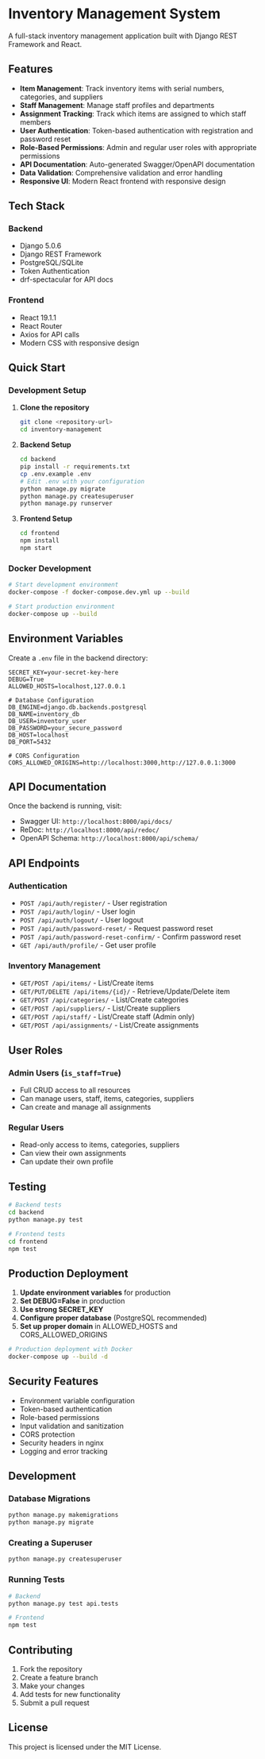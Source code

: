# Inventory Management System

A full-stack inventory management application built with Django REST Framework and React.

## Features

- **Item Management**: Track inventory items with serial numbers, categories, and suppliers
- **Staff Management**: Manage staff profiles and departments
- **Assignment Tracking**: Track which items are assigned to which staff members
- **User Authentication**: Token-based authentication with registration and password reset
- **Role-Based Permissions**: Admin and regular user roles with appropriate permissions
- **API Documentation**: Auto-generated Swagger/OpenAPI documentation
- **Data Validation**: Comprehensive validation and error handling
- **Responsive UI**: Modern React frontend with responsive design

## Tech Stack

### Backend
- Django 5.0.6
- Django REST Framework
- PostgreSQL/SQLite
- Token Authentication
- drf-spectacular for API docs

### Frontend
- React 19.1.1
- React Router
- Axios for API calls
- Modern CSS with responsive design

## Quick Start

### Development Setup

1. **Clone the repository**
   ```bash
   git clone <repository-url>
   cd inventory-management
   ```

2. **Backend Setup**
   ```bash
   cd backend
   pip install -r requirements.txt
   cp .env.example .env
   # Edit .env with your configuration
   python manage.py migrate
   python manage.py createsuperuser
   python manage.py runserver
   ```

3. **Frontend Setup**
   ```bash
   cd frontend
   npm install
   npm start
   ```

### Docker Development

```bash
# Start development environment
docker-compose -f docker-compose.dev.yml up --build

# Start production environment
docker-compose up --build
```

## Environment Variables

Create a `.env` file in the backend directory:

```env
SECRET_KEY=your-secret-key-here
DEBUG=True
ALLOWED_HOSTS=localhost,127.0.0.1

# Database Configuration
DB_ENGINE=django.db.backends.postgresql
DB_NAME=inventory_db
DB_USER=inventory_user
DB_PASSWORD=your_secure_password
DB_HOST=localhost
DB_PORT=5432

# CORS Configuration
CORS_ALLOWED_ORIGINS=http://localhost:3000,http://127.0.0.1:3000
```

## API Documentation

Once the backend is running, visit:
- Swagger UI: `http://localhost:8000/api/docs/`
- ReDoc: `http://localhost:8000/api/redoc/`
- OpenAPI Schema: `http://localhost:8000/api/schema/`

## API Endpoints

### Authentication
- `POST /api/auth/register/` - User registration
- `POST /api/auth/login/` - User login
- `POST /api/auth/logout/` - User logout
- `POST /api/auth/password-reset/` - Request password reset
- `POST /api/auth/password-reset-confirm/` - Confirm password reset
- `GET /api/auth/profile/` - Get user profile

### Inventory Management
- `GET/POST /api/items/` - List/Create items
- `GET/PUT/DELETE /api/items/{id}/` - Retrieve/Update/Delete item
- `GET/POST /api/categories/` - List/Create categories
- `GET/POST /api/suppliers/` - List/Create suppliers
- `GET/POST /api/staff/` - List/Create staff (Admin only)
- `GET/POST /api/assignments/` - List/Create assignments

## User Roles

### Admin Users (`is_staff=True`)
- Full CRUD access to all resources
- Can manage users, staff, items, categories, suppliers
- Can create and manage all assignments

### Regular Users
- Read-only access to items, categories, suppliers
- Can view their own assignments
- Can update their own profile

## Testing

```bash
# Backend tests
cd backend
python manage.py test

# Frontend tests
cd frontend
npm test
```

## Production Deployment

1. **Update environment variables** for production
2. **Set DEBUG=False** in production
3. **Use strong SECRET_KEY**
4. **Configure proper database** (PostgreSQL recommended)
5. **Set up proper domain** in ALLOWED_HOSTS and CORS_ALLOWED_ORIGINS

```bash
# Production deployment with Docker
docker-compose up --build -d
```

## Security Features

- Environment variable configuration
- Token-based authentication
- Role-based permissions
- Input validation and sanitization
- CORS protection
- Security headers in nginx
- Logging and error tracking

## Development

### Database Migrations

```bash
python manage.py makemigrations
python manage.py migrate
```

### Creating a Superuser

```bash
python manage.py createsuperuser
```

### Running Tests

```bash
# Backend
python manage.py test api.tests

# Frontend
npm test
```

## Contributing

1. Fork the repository
2. Create a feature branch
3. Make your changes
4. Add tests for new functionality
5. Submit a pull request

## License

This project is licensed under the MIT License.
